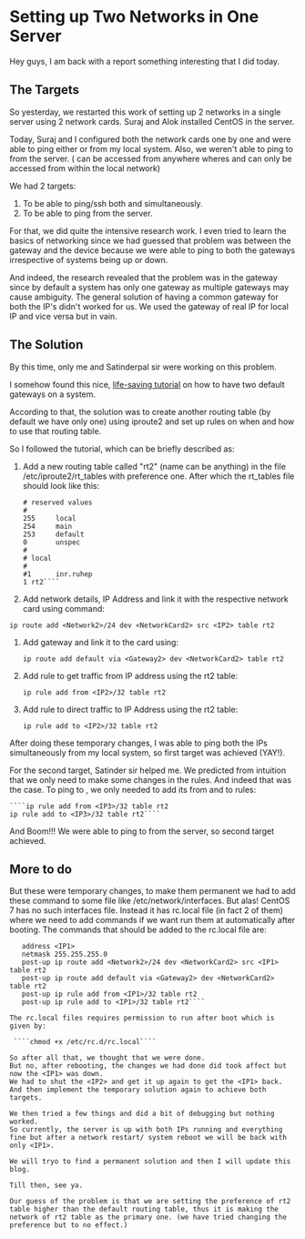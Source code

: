 # Setting up Two Networks in One Server

Hey guys, I am back with a report something interesting that I did today.

## The Targets

So yesterday, we restarted this work of setting up 2 networks in a single server using 2 network cards.
Suraj and Alok installed CentOS in the server.

Today, Suraj and I configured both the network cards one by one and were able to ping either <IP1> or <IP2> from my local
system. Also, we weren't able to ping to <IP3> from the server. ( <IP1> can be accessed from anywhere wheres <IP2> and <IP3> can only be accessed from within the local network)

We had 2 targets:

1. To be able to ping/ssh both <IP1> and <IP2> simultaneously. 
1. To be able to ping <IP3> from the server.

For that, we did quite the intensive research work. I even tried to learn the basics of networking since we had guessed that problem was
between the gateway and the device because we were able to ping to both the gateways irrespective of systems being up or down.

And indeed, the research revealed that the problem was in the gateway since by default a system has only one gateway as multiple gateways may cause ambiguity.
The general solution of having a common gateway for both the IP's didn't worked for us. We used the gateway of real IP for local IP and
vice versa but in vain.

## The Solution

By this time, only me and Satinderpal sir were working on this problem.

I somehow found this nice, [life-saving tutorial]( https://www.thomas-krenn.com/en/wiki/Two_Default_Gateways_on_One_System)
on how to have two default gateways on a system.

According to that, the solution was to create another routing table (by default we have only one) using iproute2 and set up rules on when
and how to use that routing table.

So I followed the tutorial, which can be briefly described as:

1. Add a new routing table called "rt2" (name can be anything) in the file /etc/iproute2/rt_tables with preference one.
   After which the rt_tables file should look like this:

    ````#
	# reserved values
	#
	255     local
	254     main
	253     default
	0       unspec
	#
	# local
	#
	#1      inr.ruhep
	1 rt2````

1. Add network details, IP Address and link it with the respective network card using command:
   
  ````ip route add <Network2>/24 dev <NetworkCard2> src <IP2> table rt2````  

1. Add gateway and link it to the card using:

   ````ip route add default via <Gateway2> dev <NetworkCard2> table rt2````

1. Add rule to get traffic from IP address using the rt2 table: 

   ````ip rule add from <IP2>/32 table rt2````

1. Add rule to direct traffic to IP Address using the rt2 table:

   ````ip rule add to <IP2>/32 table rt2````

After doing these temporary changes, I was able to ping both the IPs simultaneously from my local system, so first target was achieved
(YAY!).

For the second target, Satinder sir helped me. We predicted from intuition that we only need to make some changes in the rules.
And indeed that was the case. To ping to <IP3>, we only needed to add its from and to rules:

    ````ip rule add from <IP3>/32 table rt2
    ip rule add to <IP3>/32 table rt2````

And Boom!!!
We were able to ping to <IP3> from the server, so second target achieved.

## More to do

But these were temporary changes, to make them permanent we had to add these command to some file like /etc/network/interfaces.
But alas!
CentOS 7 has no such interfaces file. Instead it has rc.local file (in fact 2 of them) where we need to add commands if we want run them at
automatically after booting.
The commands that should be added to the rc.local file are:

 ````iface <NetworkCard2> inet static
    address <IP1> 
    netmask 255.255.255.0
    post-up ip route add <Network2>/24 dev <NetworkCard2> src <IP1> table rt2
    post-up ip route add default via <Gateway2> dev <NetworkCard2> table rt2
    post-up ip rule add from <IP1>/32 table rt2
    post-up ip rule add to <IP1>/32 table rt2````
 
The rc.local files requires permission to run after boot which is given by:

  ````chmod +x /etc/rc.d/rc.local````

So after all that, we thought that we were done.
But no, after rebooting, the changes we had done did took affect but now the <IP1> was down.
We had to shut the <IP2> and get it up again to get the <IP1> back.
And then implement the temporary solution again to achieve both targets.

We then tried a few things and did a bit of debugging but nothing worked.
So currently, the server is up with both IPs running and everything fine but after a network restart/ system reboot we will be back with
only <IP1>.

We will tryo to find a permanent solution and then I will update this blog.

Till then, see ya.

Our guess of the problem is that we are setting the preference of rt2 table higher than the default routing table, thus it is making the
network of rt2 table as the primary one. (we have tried changing the preference but to no effect.)

